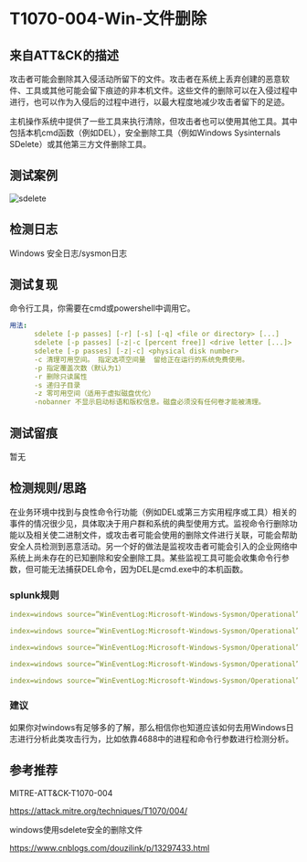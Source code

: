 # T1070-004-Win-文件删除

## 来自ATT&CK的描述

攻击者可能会删除其入侵活动所留下的文件。攻击者在系统上丢弃创建的恶意软件、工具或其他可能会留下痕迹的非本机文件。这些文件的删除可以在入侵过程中进行，也可以作为入侵后的过程中进行，以最大程度地减少攻击者留下的足迹。

主机操作系统中提供了一些工具来执行清除，但攻击者也可以使用其他工具。其中包括本机cmd函数（例如DEL），安全删除工具（例如Windows Sysinternals SDelete）或其他第三方文件删除工具。

## 测试案例

![sdelete](https://img2020.cnblogs.com/blog/1424605/202007/1424605-20200714094141181-832893720.png)

## 检测日志

Windows 安全日志/sysmon日志

## 测试复现

命令行工具，你需要在cmd或powershell中调用它。

```yml
用法:  
      sdelete [-p passes] [-r] [-s] [-q] <file or directory> [...]
      sdelete [-p passes] [-z|-c [percent free]] <drive letter [...]>
      sdelete [-p passes] [-z|-c] <physical disk number>
      -c 清理可用空间。 指定选项空间量  留给正在运行的系统免费使用。  
      -p 指定覆盖次数（默认为1）  
      -r 删除只读属性  
      -s 递归子目录  
      -z 零可用空间（适用于虚拟磁盘优化）  
      -nobanner 不显示启动标语和版权信息。磁盘必须没有任何卷才能被清理。
```

## 测试留痕

暂无

## 检测规则/思路

在业务环境中找到与良性命令行功能（例如DEL或第三方实用程序或工具）相关的事件的情况很少见，具体取决于用户群和系统的典型使用方式。监视命令行删除功能以及相关使二进制文件，或攻击者可能会使用的删除文件进行关联，可能会帮助安全人员检测到恶意活动。另一个好的做法是监视攻击者可能会引入的企业网络中系统上尚未存在的已知删除和安全删除工具。某些监视工具可能会收集命令行参数，但可能无法捕获DEL命令，因为DEL是cmd.exe中的本机函数。

### splunk规则

```yml
index=windows source=”WinEventLog:Microsoft-Windows-Sysmon/Operational” (EventCode=1 Image IN (“*\\sdelete.exe” , “*\\vssadmin.exe” , “*\\wmic.exe” , “*\\bcdedit.exe” , “*\\wbadmin.exe”)) 

index=windows source=”WinEventLog:Microsoft-Windows-Sysmon/Operational” (EventCode=1 Image=”*\\vssadmin.exe” CommandLine=”*Delete Shadows*”)

index=windows source=”WinEventLog:Microsoft-Windows-Sysmon/Operational” (EventCode=1 Image=”*\\wmic.exe” CommandLine=”*shadowcopy delete*”)

index=windows source=”WinEventLog:Microsoft-Windows-Sysmon/Operational” (EventCode=1 Image=”*\\bcdedit.exe” CommandLine IN (“*bootstatuspolicy ignoreallfailures*” , “*recoveryenabled no*”))

index=windows source=”WinEventLog:Microsoft-Windows-Sysmon/Operational” (EventCode=1 Image=”*\\wbadmin.exe” (CommandLine=”*Delete*”,CommandLine=”*catalog*”))
```

### 建议

如果你对windows有足够多的了解，那么相信你也知道应该如何去用Windows日志进行分析此类攻击行为，比如依靠4688中的进程和命令行参数进行检测分析。

## 参考推荐

MITRE-ATT&CK-T1070-004

<https://attack.mitre.org/techniques/T1070/004/>

windows使用sdelete安全的删除文件

<https://www.cnblogs.com/douzilink/p/13297433.html>
